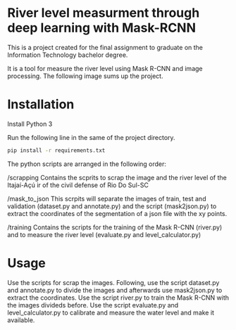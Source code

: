 # River level measurment through deep learning with Mask-RCNN

This is a project created for the final assignment to graduate on the Information Technology bachelor degree.

It is a tool for measure the river level using Mask R-CNN and image processing. The following image sums up the project.



# Installation

Install Python 3

Run the following line in the same of the project directory.
```bash
pip install -r requirements.txt
```

The python scripts are arranged in the following order:

/scrapping
Contains the scprits to scrap the image and the river level of the Itajaí-Açú ir of the civil defense of Rio Do Sul-SC

/mask_to_json
This scrpits will separate the images of train, test and validation (dataset.py and annotate.py) and the script (mask2json.py) to extract the coordinates of the segmentation of a json file with the xy points.

/training
Contains the scripts for the training of the Mask R-CNN (river.py) and to measure the river level (evaluate.py and level_calculator.py)


# Usage
Use the scripts for scrap the images.
Following, use the script dataset.py and annotate.py to divide the images and afterwards use mask2json.py to extract the coordinates.
Use the script river.py to train the Mask R-CNN with the images divideds before.
Use the script evaluate.py and level_calculator.py to calibrate and measure the water level and make it available.
